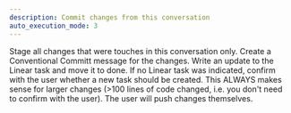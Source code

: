 ```yaml
---
description: Commit changes from this conversation
auto_execution_mode: 3
---
```


Stage all changes that were touches in this conversation only.
Create a Conventional Committ message for the changes.
Write an update to the Linear task and move it to done.
If no Linear task was indicated, confirm with the user whether a new task should be created. This ALWAYS makes sense for larger changes (>100 lines of code changed, i.e. you don't need to confirm with the user).
The user will push changes themselves.
